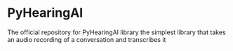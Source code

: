 # PyHearingAI
The official repository for PyHearingAI library the simplest library that takes an audio recording of a conversation and transcribes it
